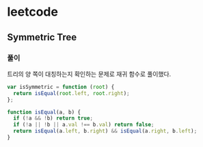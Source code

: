 # leetcode

## Symmetric Tree

### 풀이

트리의 양 쪽이 대칭하는지 확인하는 문제로 재귀 함수로 풀이했다.

```js
var isSymmetric = function (root) {
  return isEqual(root.left, root.right);
};

function isEqual(a, b) {
  if (!a && !b) return true;
  if (!a || !b || a.val !== b.val) return false;
  return isEqual(a.left, b.right) && isEqual(a.right, b.left);
}
```
